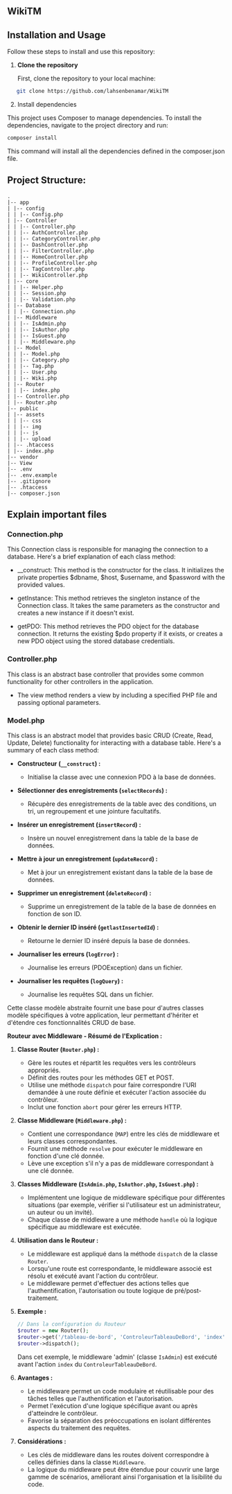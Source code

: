 ## WikiTM
## Installation and Usage

Follow these steps to install and use this repository:

1. **Clone the repository**

   First, clone the repository to your local machine:

```bash
   git clone https://github.com/lahsenbenamar/WikiTM
```
2. Install dependencies

This project uses Composer to manage dependencies. To install the dependencies, navigate to the project directory and run:
```bash
composer install
```
This command will install all the dependencies defined in the composer.json file.


## Project Structure:

```
.
|-- app
| |-- config
| | |-- Config.php
| |-- Controller
| | |-- Controller.php
| | |-- AuthController.php
| | |-- CategoryController.php
| | |-- DashController.php
| | |-- FilterController.php
| | |-- HomeController.php
| | |-- ProfileController.php
| | |-- TagController.php
| | |-- WikiController.php
| |-- core
| | |-- Helper.php
| | |-- Session.php
| | |-- Validation.php
| |-- Database
| | |-- Connection.php
| |-- Middleware
| | |-- IsAdmin.php
| | |-- IsAuthor.php
| | |-- IsGuest.php
| | |-- Middleware.php
| |-- Model
| | |-- Model.php
| | |-- Category.php
| | |-- Tag.php
| | |-- User.php
| | |-- Wiki.php
| |-- Router
| | |-- index.php
| |-- Controller.php
| |-- Router.php
|-- public
| |-- assets
| | |-- css
| | |-- img
| | |-- js
| | |-- upload
| |-- .htaccess
| |-- index.php
|-- vendor
|-- View
|-- .env
|-- .env.example
|-- .gitignore
|-- .htaccess
|-- composer.json
```

## Explain important files
### Connection.php
This Connection class is responsible for managing the connection to a database. Here's a brief explanation of each class method:

- __construct: This method is the constructor for the class. It initializes the private properties $dbname, $host, $username, and $password with the provided values.

- getInstance: This method retrieves the singleton instance of the Connection class. It takes the same parameters as the constructor and creates a new instance if it doesn't exist.

- getPDO: This method retrieves the PDO object for the database connection. It returns the existing $pdo property if it exists, or creates a new PDO object using the stored database credentials.


### Controller.php
This class is an abstract base controller that provides some common functionality for other controllers in the application.

- The view method renders a view by including a specified PHP file and passing optional parameters.


### Model.php
This class is an abstract model that provides basic CRUD (Create, Read, Update, Delete) functionality for interacting with a database table. Here's a summary of each class method:

- **Constructeur (`__construct`) :**
  - Initialise la classe avec une connexion PDO à la base de données.

- **Sélectionner des enregistrements (`selectRecords`) :**
  - Récupère des enregistrements de la table avec des conditions, un tri, un regroupement et une jointure facultatifs.

- **Insérer un enregistrement (`insertRecord`) :**
  - Insère un nouvel enregistrement dans la table de la base de données.

- **Mettre à jour un enregistrement (`updateRecord`) :**
  - Met à jour un enregistrement existant dans la table de la base de données.

- **Supprimer un enregistrement (`deleteRecord`) :**
  - Supprime un enregistrement de la table de la base de données en fonction de son ID.

- **Obtenir le dernier ID inséré (`getlastInsertedId`) :**
  - Retourne le dernier ID inséré depuis la base de données.

- **Journaliser les erreurs (`logError`) :**
  - Journalise les erreurs (PDOException) dans un fichier.

- **Journaliser les requêtes (`logQuery`) :**
  - Journalise les requêtes SQL dans un fichier.

Cette classe modèle abstraite fournit une base pour d'autres classes modèle spécifiques à votre application, leur permettant d'hériter et d'étendre ces fonctionnalités CRUD de base.

**Routeur avec Middleware - Résumé de l'Explication :**

1. **Classe Router (`Router.php`) :**
   - Gère les routes et répartit les requêtes vers les contrôleurs appropriés.
   - Définit des routes pour les méthodes GET et POST.
   - Utilise une méthode `dispatch` pour faire correspondre l'URI demandée à une route définie et exécuter l'action associée du contrôleur.
   - Inclut une fonction `abort` pour gérer les erreurs HTTP.

2. **Classe Middleware (`Middleware.php`) :**
   - Contient une correspondance (`MAP`) entre les clés de middleware et leurs classes correspondantes.
   - Fournit une méthode `resolve` pour exécuter le middleware en fonction d'une clé donnée.
   - Lève une exception s'il n'y a pas de middleware correspondant à une clé donnée.

3. **Classes Middleware (`IsAdmin.php`, `IsAuthor.php`, `IsGuest.php`) :**
   - Implémentent une logique de middleware spécifique pour différentes situations (par exemple, vérifier si l'utilisateur est un administrateur, un auteur ou un invité).
   - Chaque classe de middleware a une méthode `handle` où la logique spécifique au middleware est exécutée.

4. **Utilisation dans le Routeur :**
   - Le middleware est appliqué dans la méthode `dispatch` de la classe `Router`.
   - Lorsqu'une route est correspondante, le middleware associé est résolu et exécuté avant l'action du contrôleur.
   - Le middleware permet d'effectuer des actions telles que l'authentification, l'autorisation ou toute logique de pré/post-traitement.

5. **Exemple :**
   ```php
   // Dans la configuration du Routeur
   $router = new Router();
   $router->get('/tableau-de-bord', 'ControleurTableauDeBord', 'index', 'admin');
   $router->dispatch();
   ```
   Dans cet exemple, le middleware 'admin' (classe `IsAdmin`) est exécuté avant l'action `index` du `ControleurTableauDeBord`.

6. **Avantages :**
   - Le middleware permet un code modulaire et réutilisable pour des tâches telles que l'authentification et l'autorisation.
   - Permet l'exécution d'une logique spécifique avant ou après d'atteindre le contrôleur.
   - Favorise la séparation des préoccupations en isolant différentes aspects du traitement des requêtes.

7. **Considérations :**
   - Les clés de middleware dans les routes doivent correspondre à celles définies dans la classe `Middleware`.
   - La logique du middleware peut être étendue pour couvrir une large gamme de scénarios, améliorant ainsi l'organisation et la lisibilité du code.

